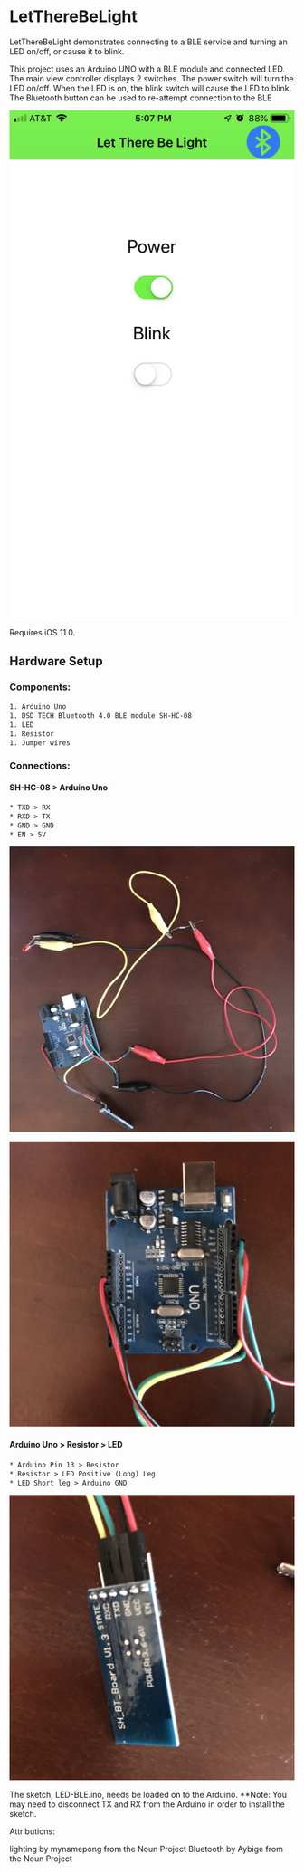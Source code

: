 # LetThereBeLight

LetThereBeLight demonstrates connecting to a BLE service and turning an LED on/off, or cause it to blink.

This project uses an Arduino UNO with a BLE module and connected LED.
The main view controller displays 2 switches. The power switch will turn the LED on/off. When the LED is on, the blink switch will cause the LED to blink. 
The Bluetooth button can be used to re-attempt connection to the BLE

![Screenshot](/images/app-screenshot.jpeg)


Requires iOS 11.0.

## Hardware Setup

### Components: 

	1. Arduino Uno
	1. DSD TECH Bluetooth 4.0 BLE module SH-HC-08
	1. LED
	1. Resistor
	1. Jumper wires


### Connections: 

#### SH-HC-08 > Arduino Uno

	* TXD > RX
	* RXD > TX
	* GND > GND
	* EN > 5V

![Full setup](/images/full-setup.JPG)

![Arduino Connections](/images/Arduino-connections.JPG)

#### Arduino Uno > Resistor > LED

	* Arduino Pin 13 > Resistor
	* Resistor > LED Positive (Long) Leg 
	* LED Short leg > Arduino GND

![BlE Connections](/images/BLE-connections.JPG)


The sketch, LED-BLE.ino, needs be loaded on to the Arduino. **Note: You may need to disconnect TX and RX from the Arduino in order to install the sketch.

Attributions:

lighting by mynamepong from the Noun Project
Bluetooth by Aybige from the Noun Project
